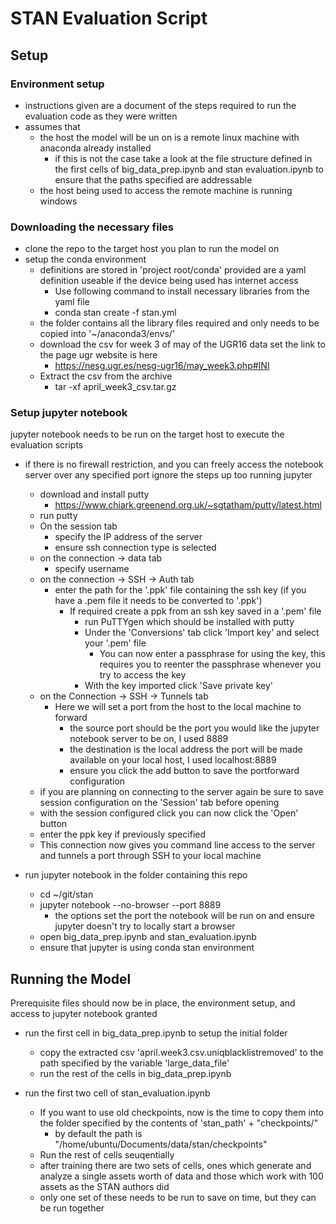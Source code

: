 # STAN Evaluation Script

## Setup
### Environment setup
- instructions given are a document of the steps required to run the evaluation code as they were written
- assumes that
  - the host the model will be un on is a remote linux machine with anaconda already installed
    - if this is not the case take a look at the file structure defined in the first cells of big_data_prep.ipynb and stan evaluation.ipynb to ensure that the paths specified are addressable
  - the host being used to access the remote machine is running windows

### Downloading the necessary files 
- clone the repo to the target host you plan to run the model on 
- setup the conda environment
  - definitions are stored in 'project root/conda' provided are a yaml definition useable if the device being used has internet access 
    - Use following command to install necessary libraries from the yaml file
    - conda stan create -f stan.yml
  - the folder contains all the library files required and only needs to be copied into '~/anaconda3/envs/'
  - download the csv for week 3 of may of the UGR16 data set the link to the page ugr website is here
    - https://nesg.ugr.es/nesg-ugr16/may_week3.php#INI
  - Extract the csv from the archive
    - tar -xf april_week3_csv.tar.gz

### Setup jupyter notebook
jupyter notebook needs to be run on the target host to execute the evaluation scripts

- if there is no firewall restriction, and you can freely access the notebook server over any specified port ignore the steps up too running jupyter
  - download and install putty
    - https://www.chiark.greenend.org.uk/~sgtatham/putty/latest.html
  - run putty
  - On the session tab 
    - specify the IP address of the server 
    - ensure ssh connection type is selected
  - on the connection -> data tab
    - specify username
  - on the connection -> SSH -> Auth tab
    - enter the path for the '.ppk' file containing the ssh key (if you have a .pem file it needs to be converted to '.ppk')
      - If required create a ppk from an ssh key saved in a '.pem' file
        - run PuTTYgen which should be installed with putty
        - Under the 'Conversions' tab click 'Import key' and select your '.pem' file
          - You can now enter a passphrase for using the key, this requires you to reenter the passphrase whenever you try to access the key
        - With the key imported click 'Save private key'
  - on the Connection -> SSH -> Tunnels tab
    - Here we will set a port from the host to the local machine to forward
      - the source port should be the port you would like the jupyter notebook server to be on, I used 8889
      - the destination is the local address the port will be made available on your local host, I used localhost:8889
      - ensure you click the add button to save the portforward configuration
  - if you are planning on connecting to the server again be sure to save session configuration on the 'Session' tab before opening
  - with the session configured click you can now click the 'Open' button
  - enter the ppk key if previously specified
  - This connection now gives you command line access to the server and tunnels a port through SSH  to your local machine

 
- run jupyter notebook in the folder containing this repo
  - cd ~/git/stan
  - jupyter notebook --no-browser --port 8889
    - the options set the port the notebook will be run on and ensure jupyter doesn't try to locally start a browser
  - open big_data_prep.ipynb and stan_evaluation.ipynb
  - ensure that jupyter is using conda stan environment

## Running the Model
Prerequisite files should now be in place, the environment setup, and access to jupyter notebook  granted

- run the first cell in big_data_prep.ipynb to setup the initial folder
  - copy the extracted csv 'april.week3.csv.uniqblacklistremoved' to the path specified by the variable 'large_data_file'
  - run the rest of the cells in big_data_prep.ipynb


- run the first two cell of stan_evaluation.ipynb 
  - If you want to use old checkpoints, now is the time to copy them into the folder specified by the contents of 'stan_path' + "checkpoints/"
    - by default the path is "/home/ubuntu/Documents/data/stan/checkpoints"
  - Run the rest of cells seuqentially
  - after training there are two sets of cells, ones which generate and analyze a single assets worth of data and those which work with 100 assets as the STAN authors did
  - only one set of these needs to be run to save on time, but they can be run together